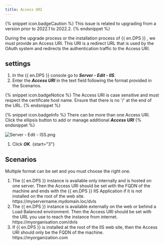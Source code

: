 ```yaml
---
title: Access URI
---
```

{% snippet icon.badgeCaution %}
This issue is related to upgrading from a version prior to 2022.1 to 2022.2.
{% endsnippet %}

During the upgrade process or the installation process of {{ en.DPS }} , we must provide an Access URI. This URI is a redirect URL that is used by the OAuth system and redirects the authentication traffic to the Access URI.

## settings

1. In the {{ en.DPS }} console go to ***Server - Edit - IIS***.
1. Enter the ***Access URI*** in the text field following the format provided in the Scenarios.  

{% snippet icon.badgeNotice %}
The Access URI is case sensitive and must respect the certificate host name. Ensure that there is no '/' at the end of the URL.
{% endsnippet %}

{% snippet icon.badgeInfo %}
There can be more than one Access URI. Click the ellipsis button to add or manage additional ***Access URI***
{% endsnippet %}  

![Server - Edit - ISS.png](/img/en/kb/KB5020.png)
1. Click ***OK***.
{start="3"}

## Scenarios

Multiple format can be set and you must choose the right one.

1. The {{ en.DPS }} instance is available only internally and is hosted on one server. Then the Access URI should be set with the FQDN of the machine and ends with the {{ en.DPS }} IIS Application if it is not installed on the root of the web site.  
https<area>://myservername.mydomain.loc/dvls
1. The {{ en.DPS }} instance is available externally on the web or behind a Load Balanced environment. Then the Access URI should be set with the URL you use to reach the instance from internet.  
https<area>://myorganisation.com/dvls
1. If {{ en.DPS }} is installed at the root of the IIS web site, then the Access URI should only be the FQDN of the machine.  
https<area>://myorganization.com
